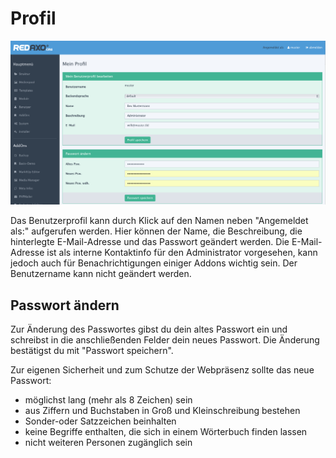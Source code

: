 # Profil

![Profil](/assets/v5.2.0-profil-01-overview.png)

Das Benutzerprofil kann durch Klick auf den Namen neben "Angemeldet als:" aufgerufen werden. Hier können der Name, die Beschreibung, die hinterlegte E-Mail-Adresse und das Passwort geändert werden. Die E-Mail-Adresse ist als interne Kontaktinfo für den Administrator vorgesehen, kann jedoch auch für Benachrichtigungen einiger Addons wichtig sein. Der Benutzername kann nicht geändert werden. 

## Passwort ändern

Zur Änderung des Passwortes gibst du dein altes Passwort ein und schreibst in die anschließenden Felder dein neues Passwort. Die Änderung bestätigst du mit "Passwort speichern". 

Zur eigenen Sicherheit und zum Schutze der Webpräsenz sollte das neue Passwort: 
- möglichst lang (mehr als 8 Zeichen) sein 
- aus Ziffern und Buchstaben in Groß und Kleinschreibung bestehen
- Sonder-oder Satzzeichen beinhalten 
- keine Begriffe enthalten, die sich in einem Wörterbuch finden lassen
- nicht weiteren Personen zugänglich sein
